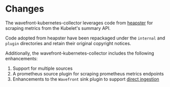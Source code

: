 # Changes

The wavefront-kubernetes-collector leverages code from [heapster](https://github.com/kubernetes/heapster) for scraping metrics from the Kubelet's summary API.

Code adopted from heapster have been repackaged under the `internal` and `plugin` directories and retain their original copyright notices.

Additionally, the wavefront-kubernetes-collector includes the following enhancements:
1. Support for multiple sources
2. A prometheus source plugin for scraping prometheus metrics endpoints
3. Enhancements to the `Wavefront` sink plugin to support [direct ingestion](https://docs.wavefront.com/direct_ingestion.html)
